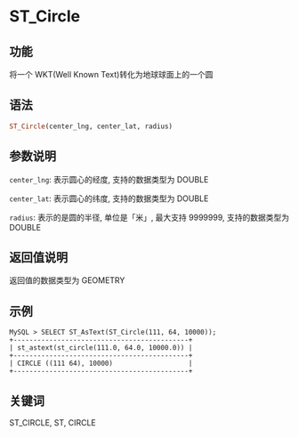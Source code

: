 # ST_Circle

## 功能

将一个 WKT(Well Known Text)转化为地球球面上的一个圆

## 语法

```Haskell
ST_Circle(center_lng, center_lat, radius)
```

## 参数说明

`center_lng`: 表示圆心的经度, 支持的数据类型为 DOUBLE

`center_lat`: 表示圆心的纬度, 支持的数据类型为 DOUBLE

`radius`: 表示的是圆的半径, 单位是「米」, 最大支持 9999999, 支持的数据类型为 DOUBLE

## 返回值说明

返回值的数据类型为 GEOMETRY

## 示例

```Plain Text
MySQL > SELECT ST_AsText(ST_Circle(111, 64, 10000));
+--------------------------------------------+
| st_astext(st_circle(111.0, 64.0, 10000.0)) |
+--------------------------------------------+
| CIRCLE ((111 64), 10000)                   |
+--------------------------------------------+
```

## 关键词

ST_CIRCLE, ST, CIRCLE
